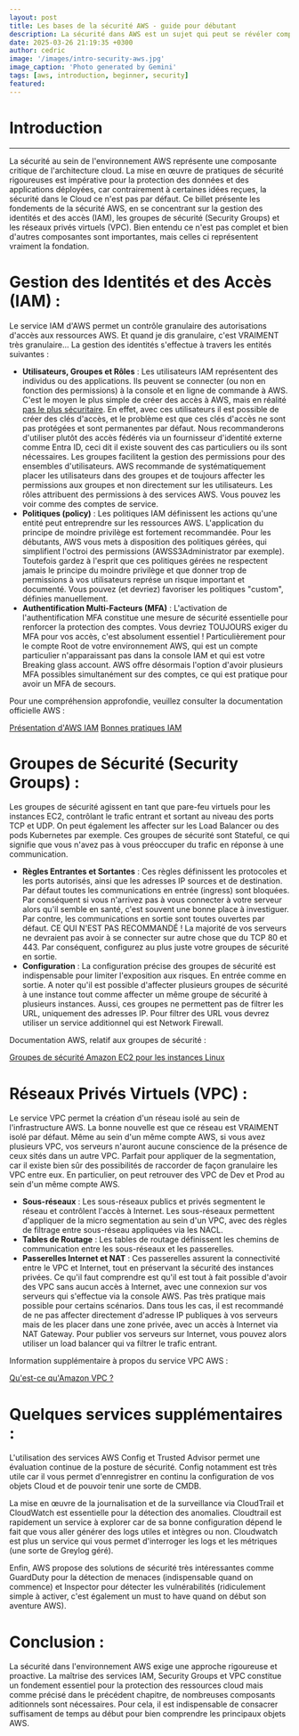 ```yaml
---
layout: post
title: Les bases de la sécurité AWS - guide pour débutant
description: La sécurité dans AWS est un sujet qui peut se révéler complexe, et il est parfois utile de commencer par rappeler les bases.
date: 2025-03-26 21:19:35 +0300
author: cedric
image: '/images/intro-security-aws.jpg'
image_caption: 'Photo generated by Gemini'
tags: [aws, introduction, beginner, security]
featured:
---
```



# Introduction
***
La sécurité au sein de l'environnement AWS représente une composante critique de l'architecture cloud. La mise en œuvre de pratiques de sécurité rigoureuses est impérative pour la protection des données et des applications déployées, car contrairement à certaines idées reçues, la sécurité dans le Cloud ce n'est pas par défaut. Ce billet présente les fondements de la sécurité AWS, en se concentrant sur la gestion des identités et des accès (IAM), les groupes de sécurité (Security Groups) et les réseaux privés virtuels (VPC). 
Bien entendu ce n'est pas complet et bien d'autres composantes sont importantes, mais celles ci représentent vraiment la fondation.

# Gestion des Identités et des Accès (IAM) :

Le service IAM d'AWS permet un contrôle granulaire des autorisations d'accès aux ressources AWS. Et quand je dis granulaire, c'est VRAIMENT très granulaire... La gestion des identités s'effectue à travers les entités suivantes :

- **Utilisateurs, Groupes et Rôles** : Les utilisateurs IAM représentent des individus ou des applications. Ils peuvent se connecter (ou non en fonction des permissions) à la console et en ligne de commande à AWS. C'est le moyen le plus simple de créer des accès à AWS, mais en réalité [pas le plus sécuritaire](https://medium.com/datamindedbe/why-you-should-not-use-iam-users-d0368dd319d3). En effet, avec ces utilisateurs il est possible de créer des clés d'accès, et le problème est que ces clés d'accès ne sont pas protégées et sont permanentes par défaut. Nous recommanderons d'utiliser plutôt des accès fédérés via un fournisseur d'identité externe comme Entra ID, ceci dit il existe souvent des cas particuliers ou ils sont nécessaires. 
Les groupes facilitent la gestion des permissions pour des ensembles d'utilisateurs. AWS recommande de systématiquement placer les utilisateurs dans des groupes et de toujours affecter les permissions aux groupes et non directement sur les utilisateurs. 
Les rôles attribuent des permissions à des services AWS. Vous pouvez les voir comme des comptes de service.
- **Politiques (policy)** : Les politiques IAM définissent les actions qu'une entité peut entreprendre sur les ressources AWS. L'application du principe de moindre privilège est fortement recommandée. Pour les débutants, AWS vous mets à disposition des politiques gérées, qui simplifient l'octroi des permissions (AWSS3Administrator par exemple). Toutefois gardez à l'esprit que ces politiques gérées ne respectent jamais le principe du moindre privilège et que donner trop de permissions à vos utilisateurs représe un risque important et documenté. Vous pouvez (et devriez) favoriser les politiques "custom", définies manuellement.
- **Authentification Multi-Facteurs (MFA)** : L'activation de l'authentification MFA constitue une mesure de sécurité essentielle pour renforcer la protection des comptes.
Vous devriez TOUJOURS exiger du MFA pour vos accès, c'est absolument essentiel ! Particulièrement pour le compte Root de votre environnement AWS, qui est un compte particulier n'apparaissant pas dans la console IAM et qui est votre Breaking glass account. 
AWS offre désormais l'option d'avoir plusieurs MFA possibles simultanément sur des comptes, ce qui est pratique pour avoir un MFA de secours.

Pour une compréhension approfondie, veuillez consulter la documentation officielle AWS :

[Présentation d'AWS IAM](https://docs.aws.amazon.com/fr_fr/IAM/latest/UserGuide/introduction.html)
[Bonnes pratiques IAM](https://docs.aws.amazon.com/fr_fr/IAM/latest/UserGuide/best-practices.html)

# Groupes de Sécurité (Security Groups) :

Les groupes de sécurité agissent en tant que pare-feu virtuels pour les instances EC2, contrôlant le trafic entrant et sortant au niveau des ports TCP et UDP. On peut également les affecter sur les Load Balancer ou des pods Kubernetes par exemple. 
Ces groupes de sécurité sont Stateful, ce qui signifie que vous n'avez pas à vous préoccuper du trafic en réponse à une communication.

- **Règles Entrantes et Sortantes** : Ces règles définissent les protocoles et les ports autorisés, ainsi que les adresses IP sources et de destination. 
Par défaut toutes les communications en entrée (ingress) sont bloquées. Par conséquent si vous n'arrivez pas à vous connecter à votre serveur alors qu'il semble en santé, c'est souvent une bonne place à investiguer. 
Par contre, les communications en sortie sont toutes ouvertes par défaut. CE QUI N'EST PAS RECOMMANDÉ ! La majorité de vos serveurs ne devraient pas avoir à se connecter sur autre chose que du TCP 80 et 443. Par conséquent, configurez au plus juste votre groupes de sécurité en sortie.
- **Configuration** : La configuration précise des groupes de sécurité est indispensable pour limiter l'exposition aux risques. En entrée comme en sortie. A noter qu'il est possible d'affecter plusieurs groupes de sécurité à une instance tout comme affecter un même groupe de sécurité à plusieurs instances. 
Aussi, ces groupes ne permettent pas de filtrer les URL, uniquement des adresses IP. Pour filtrer des URL vous devrez utiliser un service additionnel qui est Network Firewall.

Documentation AWS, relatif aux groupes de sécurité :

[Groupes de sécurité Amazon EC2 pour les instances Linux](https://docs.aws.amazon.com/fr_fr/AWSEC2/latest/UserGuide/ec2-security-groups.html)

# Réseaux Privés Virtuels (VPC) :

Le service VPC permet la création d'un réseau isolé au sein de l'infrastructure AWS. La bonne nouvelle est que ce réseau est VRAIMENT isolé par défaut. Même au sein d'un même compte AWS, si vous avez plusieurs VPC, vos serveurs n'auront aucune conscience de la présence de ceux sités dans un autre VPC. Parfait pour appliquer de la segmentation, car il existe bien sûr des possibilités de raccorder de façon granulaire les VPC entre eux. En particulier, on peut retrouver des VPC de Dev et Prod au sein d'un même compte AWS.

- **Sous-réseaux** : Les sous-réseaux publics et privés segmentent le réseau et contrôlent l'accès à Internet. Les sous-réseaux permettent d'appliquer de la micro segmentation au sein d'un VPC, avec des règles de filtrage entre sous-réseau appliquées via les NACL.
- **Tables de Routage** : Les tables de routage définissent les chemins de communication entre les sous-réseaux et les passerelles.
- **Passerelles Internet et NAT** : Ces passerelles assurent la connectivité entre le VPC et Internet, tout en préservant la sécurité des instances privées. Ce qu'il faut comprendre est qu'il est tout à fait possible d'avoir des VPC sans aucun accès à Internet, avec une connexion sur vos serveurs qui s'effectue via la console AWS. Pas très pratique mais possible pour certains scénarios. Dans tous les cas, il est recommandé de ne pas affecter directement d'adresse IP publiques à vos serveurs mais de les placer dans une zone privée, avec un accès à Internet via NAT Gateway. Pour publier vos serveurs sur Internet, vous pouvez alors utiliser un load balancer qui va filtrer le trafic entrant.

Information supplémentaire à propos du service VPC AWS :

[Qu'est-ce qu'Amazon VPC ?](https://docs.aws.amazon.com/fr_fr/vpc/latest/userguide/what-is-amazon-vpc.html)

# Quelques services supplémentaires :

L'utilisation des services AWS Config et Trusted Advisor permet une évaluation continue de la posture de sécurité. Config notamment est très utile car il vous permet d'ennregistrer en continu la configuration de vos objets Cloud et de pouvoir tenir une sorte de CMDB.

La mise en œuvre de la journalisation et de la surveillance via CloudTrail et CloudWatch est essentielle pour la détection des anomalies. Cloudtrail est rapidement un service à explorer car de sa bonne configuration dépend le fait que vous aller générer des logs utiles et intègres ou non. Cloudwatch est plus un service qui vous permet d'interroger les logs et les métriques (une sorte de Greylog géré).

Enfin, AWS propose des solutions de sécurité très intéressantes comme GuardDuty pour la détection de menaces (indispensable quand on commence) et Inspector pour détecter les vulnérabilités (ridiculement simple à activer, c'est également un must to have quand on début son aventure AWS).

# Conclusion :

La sécurité dans l'environnement AWS exige une approche rigoureuse et proactive. La maîtrise des services IAM, Security Groups et VPC constitue un fondement essentiel pour la protection des ressources cloud mais comme précisé dans le précédent chapitre, de nombreuses composants aditionnels sont nécessaires. 
Pour cela, il est indispensable de consacrer suffisament de temps au début pour bien comprendre les principaux objets AWS.
